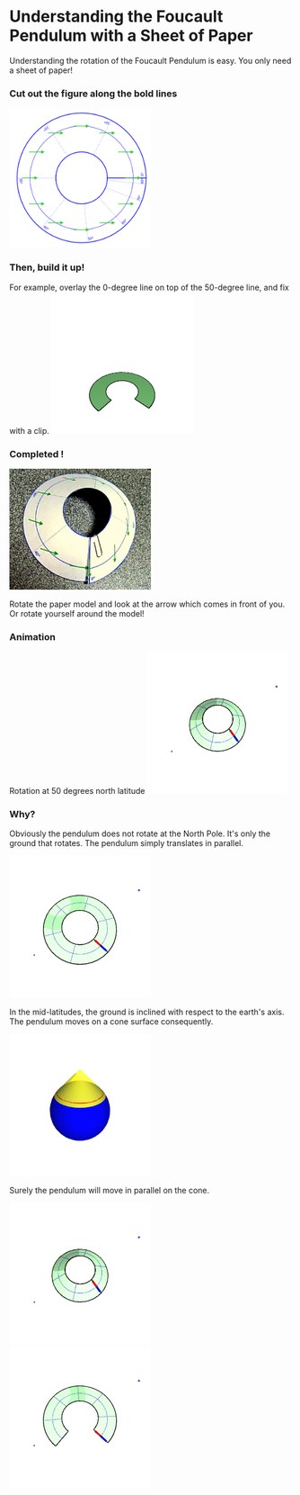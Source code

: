 # Understanding the Foucault Pendulum with a Sheet of Paper 

Understanding the rotation of the Foucault Pendulum is easy.
You only need a sheet of paper!

### Cut out the figure along the bold lines

<img src="out/paper-model.png" width="50%" />

### Then, build it up!

For example, overlay the 0-degree line  on top of the 50-degree line, and fix with a clip.
<img src="out/buildUp.gif" width="50%" />

### Completed !

<img src="etc/completed.JPG" width="50%" />

Rotate the paper model and look at the arrow which comes in front of you.
Or rotate yourself around the model!

### Animation

Rotation at 50 degrees north latitude
<img src="out/50deg.gif" width="50%" />

### Why?

Obviously the pendulum does not rotate at the North Pole.
It's only the ground that rotates.
The pendulum simply translates in parallel.

<img src="out/north-pole.gif" width="50%" />

In the mid-latitudes, the ground is inclined with respect to the earth's axis.
The pendulum moves on a cone surface consequently.

<img src="out/cone.png" width="50%" />

Surely the pendulum will move in parallel on the cone.

<img src="out/50deg.gif" width="50%" />


<img src="out/flat50deg.gif" width="50%" />


